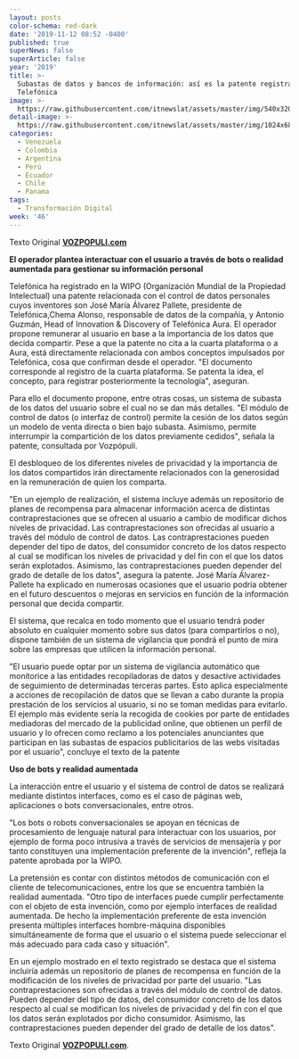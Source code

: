 ```yaml
---
layout: posts
color-schema: red-dark
date: '2019-11-12 08:52 -0400'
published: true
superNews: false
superArticle: false
year: '2019'
title: >-
  Subastas de datos y bancos de información: así es la patente registrada por
  Telefónica
image: >-
  https://raw.githubusercontent.com/itnewslat/assets/master/img/540x320/Jose-Maria-Pallete-p.jpg
detail-image: >-
  https://raw.githubusercontent.com/itnewslat/assets/master/img/1024x680/Jose-Maria-Pallete-g.jpg
categories:
  - Venezuela
  - Colombia
  - Argentina
  - Perú
  - Ecuador
  - Chile
  - Panama
tags:
  - Transformación Digital
week: '46'
---
```

Texto Original **[VOZPOPULI.com](https://www.vozpopuli.com/economia-y-finanzas/patente-telefonica-subastas-datos-bancos-informacion_0_1298570284.html)**

**El operador plantea interactuar con el usuario a través de bots o realidad aumentada para gestionar su información personal**

Telefónica ha registrado en la WIPO (Organización Mundial de la Propiedad Intelectual) una patente relacionada con el control de datos personales cuyos inventores son José María Álvarez Pallete, presidente de Telefónica,Chema Alonso, responsable de datos de la compañía, y Antonio Guzmán, Head of Innovation & Discovery of Telefónica Aura. El operador propone remunerar al usuario en base a la importancia de los datos que decida compartir. Pese a que la patente no cita a la cuarta plataforma o a Aura, está directamente relacionada con ambos conceptos impulsados por Telefónica, cosa que confirman desde el operador. "El documento corresponde al registro de la cuarta plataforma. Se patenta la idea, el concepto, para registrar posteriormente la tecnología", aseguran.

Para ello el documento propone, entre otras cosas, un sistema de subasta de los datos del usuario sobre el cual no se dan más detalles. "El módulo de control de datos (o interfaz de control) permite la cesión de los datos según un modelo de venta directa o bien bajo subasta. Asimismo, permite interrumpir la compartición de los datos previamente cedidos", señala la patente, consultada por Vozpópuli.

El desbloqueo de los diferentes niveles de privacidad y la importancia de los datos compartidos irán directamente relacionados con la generosidad en la remuneración de quien los comparta.

"En un ejemplo de realización, el sistema incluye además un repositorio de planes de recompensa para almacenar información acerca de distintas contraprestaciones que se ofrecen al usuario a cambio de modificar dichos niveles de privacidad. Las contraprestaciones son ofrecidas al usuario a través del módulo de control de datos. Las contraprestaciones pueden depender del tipo de datos, del consumidor concreto de los datos respecto al cual se modifican los niveles de privacidad y del fin con el que los datos serán explotados. Asimismo, las contraprestaciones pueden depender del grado de detalle de los datos", asegura la patente. José María Álvarez-Pallete ha explicado en numerosas ocasiones que el usuario podría obtener en el futuro descuentos o mejoras en servicios en función de la información personal que decida compartir.

El sistema, que recalca en todo momento que el usuario tendrá poder absoluto en cualquier momento sobre sus datos (para compartirlos o no), dispone también de un sistema de vigilancia que pondrá el punto de mira sobre las empresas que utilicen la información personal.

"El usuario puede optar por un sistema de vigilancia automático que monitorice a las entidades recopiladoras de datos y desactive actividades de seguimiento de determinadas terceras partes. Esto aplica especialmente a acciones de recopilación de datos que se llevan a cabo durante la propia prestación de los servicios al usuario, si no se toman medidas para evitarlo. El ejemplo más evidente sería la recogida de cookies por parte de entidades mediadoras del mercado de la publicidad online, que obtienen un perfil de usuario y lo ofrecen como reclamo a los potenciales anunciantes que participan en las subastas de espacios publicitarios de las webs visitadas por el usuario", concluye el texto de la patente

**Uso de bots y realidad aumentada**

La interacción entre el usuario y el sistema de control de datos se realizará mediante distintos interfaces, como es el caso de páginas web, aplicaciones o bots conversacionales, entre otros.

"Los bots o robots conversacionales se apoyan en técnicas de procesamiento de lenguaje natural para interactuar con los usuarios, por ejemplo de forma poco intrusiva a través de servicios de mensajería y por tanto constituyen una implementación preferente de la invención", refleja la patente aprobada por la WIPO.

La pretensión es contar con distintos métodos de comunicación con el cliente de telecomunicaciones, entre los que se encuentra también la realidad aumentada. "Otro tipo de interfaces puede cumplir perfectamente con el objeto de esta invención, como por ejemplo interfaces de realidad aumentada. De hecho la implementación preferente de esta invención presenta múltiples interfaces hombre-máquina disponibles simultáneamente de forma que el usuario o el sistema puede seleccionar el más adecuado para cada caso y situación".

En un ejemplo mostrado en el texto registrado se destaca que el sistema incluiría además un repositorio de planes de recompensa en función de la modificación de los niveles de privacidad por parte del usuario. "Las contraprestaciones son ofrecidas a través del módulo de control de datos. Pueden depender del tipo de datos, del consumidor concreto de los datos respecto al cual se modifican los niveles de privacidad y del fin con el que los datos serán explotados por dicho consumidor. Asimismo, las contraprestaciones pueden depender del grado de detalle de los datos".

Texto Original **[VOZPOPULI.com](https://www.vozpopuli.com/economia-y-finanzas/patente-telefonica-subastas-datos-bancos-informacion_0_1298570284.html)**.
